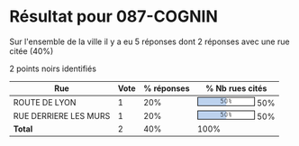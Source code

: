 # Résultat pour 087-COGNIN

Sur l'ensemble de la ville il y a eu 5 réponses dont 2 réponses avec une rue citée (40%)

2 points noirs identifiés

| Rue | Vote | % réponses | % Nb rues cités|
|-----|------|------------|----------------|
| ROUTE DE LYON | 1 | 20% | <img src="../../img/bar_50.gif" />&nbsp;50%|
| RUE DERRIERE LES MURS | 1 | 20% | <img src="../../img/bar_50.gif" />&nbsp;50%|
| **Total** | 2 | 40% | 100%|
